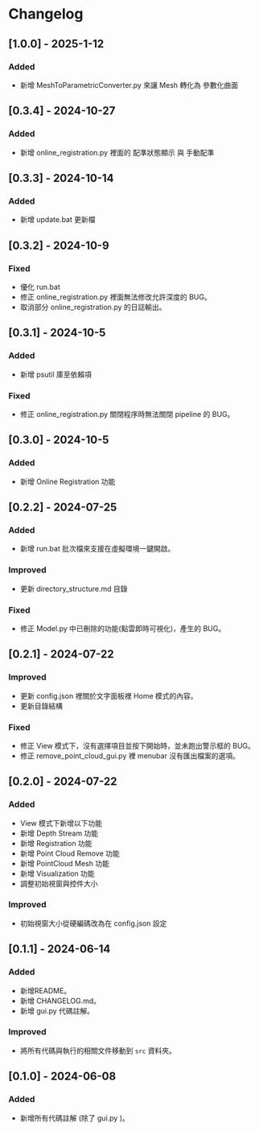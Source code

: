 # Changelog

## [1.0.0] - 2025-1-12
### Added
- 新增 MeshToParametricConverter.py 來讓 Mesh 轉化為 參數化曲面 

## [0.3.4] - 2024-10-27
### Added
- 新增 online_registration.py 裡面的 配準狀態顯示 與 手動配準

## [0.3.3] - 2024-10-14
### Added
- 新增 update.bat 更新檔

## [0.3.2] - 2024-10-9
### Fixed
- 優化 run.bat
- 修正 online_registration.py 裡面無法修改允許深度的 BUG。
- 取消部分 online_registration.py 的日誌輸出。

## [0.3.1] - 2024-10-5
### Added
- 新增 psutil 庫至依賴項

### Fixed
- 修正 online_registration.py 關閉程序時無法關閉 pipeline 的 BUG。

## [0.3.0] - 2024-10-5
### Added
- 新增 Online Registration 功能

## [0.2.2] - 2024-07-25
### Added
- 新增 run.bat 批次檔來支援在虛擬環境一鍵開啟。

### Improved
- 更新 directory_structure.md 目錄

### Fixed
- 修正 Model.py 中已刪除的功能(點雲即時可視化)，產生的 BUG。

## [0.2.1] - 2024-07-22
### Improved
- 更新 config.json 裡關於文字面板裡 Home 模式的內容。
- 更新目錄結構

### Fixed
- 修正 View 模式下，沒有選擇項目並按下開始時，並未跑出警示框的 BUG。
- 修正 remove_point_cloud_gui.py 裡 menubar 沒有匯出檔案的選項。

## [0.2.0] - 2024-07-22
### Added
- View 模式下新增以下功能
- 新增 Depth Stream 功能
- 新增 Registration 功能
- 新增 Point Cloud Remove 功能
- 新增 PointCloud Mesh  功能
- 新增 Visualization 功能
- 調整初始視窗與控件大小

### Improved
- 初始視窗大小從硬編碼改為在 config.json 設定

## [0.1.1] - 2024-06-14
### Added
- 新增README。
- 新增 CHANGELOG.md。
- 新增 gui.py 代碼註解。

### Improved
- 將所有代碼與執行的相關文件移動到 `src` 資料夾。

## [0.1.0] - 2024-06-08
### Added
- 新增所有代碼註解 (除了 gui.py )。

